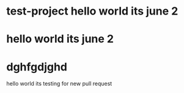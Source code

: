 # test-project hello world   its june 2

hello world its june 2 
=======

dghfgdjghd
=======
hello world its testing for new pull request 


